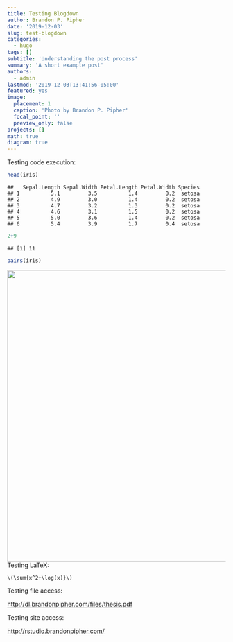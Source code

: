 ```yaml
---
title: Testing Blogdown
author: Brandon P. Pipher
date: '2019-12-03'
slug: test-blogdown
categories:
  - hugo
tags: []
subtitle: 'Understanding the post process'
summary: 'A short example post'
authors:
  - admin
lastmod: '2019-12-03T13:41:56-05:00'
featured: yes
image:
  placement: 1
  caption: 'Photo by Brandon P. Pipher'
  focal_point: ''
  preview_only: false
projects: []
math: true
diagram: true
---
```

Testing code execution:

```r
head(iris)
```

```
##   Sepal.Length Sepal.Width Petal.Length Petal.Width Species
## 1          5.1         3.5          1.4         0.2  setosa
## 2          4.9         3.0          1.4         0.2  setosa
## 3          4.7         3.2          1.3         0.2  setosa
## 4          4.6         3.1          1.5         0.2  setosa
## 5          5.0         3.6          1.4         0.2  setosa
## 6          5.4         3.9          1.7         0.4  setosa
```

```r
2+9
```

```
## [1] 11
```

```r
pairs(iris)
```

<img src="/post/test/index_files/figure-html/unnamed-chunk-1-1.png" width="672" />
Testing LaTeX:

`\(\sum{x^2+\log(x)}\)`

Testing file access:

http://dl.brandonpipher.com/files/thesis.pdf

Testing site access:

http://rstudio.brandonpipher.com/


